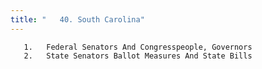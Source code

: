```yaml
---
title: "   40. South Carolina"
---
```



       1.   Federal Senators And Congresspeople, Governors
       2.   State Senators Ballot Measures And State Bills
